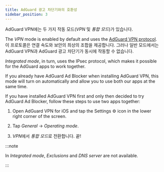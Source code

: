 ```yaml
---
title: AdGuard 광고 차단기와의 호환성
sidebar_position: 3
---
```


AdGuard VPN에는 두 가지 작동 모드(*VPN* 및 *통합 모드*)가 있습니다.

The *VPN* mode is enabled by default and uses the [AdGuard VPN protocol](/general/adguard-vpn-protocol). 이 프로토콜은 연결 속도와 보안의 최상의 조합을 제공합니다. 그러나 일반 모드에서는 AdGuard VPN과 AdGuard 광고 차단기가 동시에 작동할 수 없습니다.

*Integrated mode*, in turn, uses the IPsec protocol, which makes it possible for the AdGuard apps to work together.

If you already have AdGuard Ad Blocker when installing AdGuard VPN, this mode will turn on automatically and allow you to use both our apps at the same time.

If you have installed AdGuard VPN first and only then decided to try AdGuard Ad Blocker, follow these steps to use two apps together:

1. Open AdGuard VPN for iOS and tap the Settings ⚙ icon in the lower right corner of the screen.

2. Tap *General* → *Operating mode*.

3. *VPN*에서 *통합 모드*로 전환합니다. 끝!

:::note

In *Integrated mode*, *Exclusions* and *DNS server* are not available.

:::
